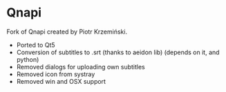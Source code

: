 Qnapi
=====

Fork of Qnapi created by Piotr Krzemiński. 

* Ported to Qt5
* Conversion of subtitles to .srt (thanks to aeidon lib) (depends on it, and python)
* Removed dialogs for uploading own subtitles
* Removed icon from systray
* Removed win and OSX support
